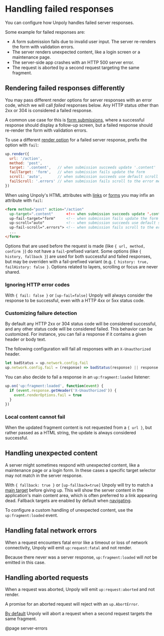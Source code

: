 Handling failed responses
=========================

You can configure how Unpoly handles failed server responses.

Some example for failed responses are:

- A form submission fails due to invalid user input. The server re-renders the form with validation errors.
- The server renders unexpected content, like a login screen or a maintenance page.
- The server-side app crashes with an HTTP 500 server error.
- The request is aborted by a second request targeting the same fragment.

## Rendering failed responses differently

You may pass different render options for server responses with an error code, which we will call *failed* responses below.
Any HTTP status other than 2xx or 304 is considered a failed response.

A common use case for this is [form submissions](/up.form), where a successful response
should display a follow-up screen, but a failed response should re-render the form with validation errors.

To use a different [render option](/up.render) for a failed server response,
prefix the option with `fail`:

```js
up.render({
  url: '/action',
  method: 'post',
  target: '.content',   // when submission succeeds update '.content'
  failTarget: 'form',   // when submission fails update the form
  scroll: 'auto',       // when submission succeeds use default scroll behavior
  failScroll: '.errors' // when submission fails scroll to the error messages
})
```

When using Unpoly's HTML attributes with [links](/up.link) or [forms](/up.form)
you may infix an attribute with `fail`:

```html
<form method="post" action="/action"
  up-target=".content"      <!-- when submission succeeds update '.content' -->
  up-fail-target="form"     <!-- when submission fails update the form -->
  up-scroll="auto"          <!-- when submission succeeds use default scroll behavior -->
  up-fail-scroll=".errors"> <!-- when submission fails scroll to the error messages -->
  ...
</form>
```

Options that are used before the request is made (like `{ url, method, confirm }`) do not
have a `fail`-prefixed variant. Some options (like `{ history, fallback }`) are used for both
successful and failed responses, but may be overriden with a fail-prefixed variant
(e.g. `{ history: true, failHistory: false }`. Options related to layers, scrolling or
focus are never shared.

### Ignoring HTTP error codes

With `{ fail: false }` or `[up-fail=false]` Unpoly will always consider the response
to be successful, even with a HTTP 4xx or 5xx status code.

### Customizing failure detection

By default any HTTP 2xx or 304 status code will be considered successful, and any other status code will be considered failed. This behavior can be customized. For instance, you can fail a response if it contains a given header or body text.

The following configuration will fail all responses with an `X-Unauthorized` header.

```js
let badStatus = up.network.config.fail
up.network.config.fail = (response) => badStatus(response) || response.getHeader('X-Unauthorized')
```

You can also decide to fail a response in an `up:fragment:loaded` listener:

```js
up.on('up:fragment:loaded', function(event) {
  if (event.response.getHeader('X-Unauthorized')) {
    event.renderOptions.fail = true
  }
})
```

### Local content cannot fail

When the updated fragment content is not requested from a `{ url }`, but rather passed as a
HTML string, the update is always considered successful.


## Handling unexpected content

A server might sometimes respond with unexpected content, like a maintenance page or a
login form. In these cases a specific target selector may not match in the server response.

With `{ fallback: true }` or `[up-fallback=true]` Unpoly will try to match a [main target](/up-main)
before giving up. This will show the server content in the application's main content area,
which is often preferred to a link appearing dead. Fallback targets are enabled by default when [navigating](/navigation).

To configure a custom handling of unexpected content, use the `up:fragment:loaded` event.


## Handling fatal network errors

When a request encounters fatal error like a timeout or loss of network connectivity, Unpoly
will emit `up:request:fatal` and not render.

Because there never was a server response, `up:fragment:loaded` will *not* be emitted in this case.


## Handling aborted requests

When a request was aborted, Unpoly will emit `up:request:aborted` and not render.

A promise for an aborted request will reject with an `up.AbortError`.

[By default](/up.render#options.solo) Unpoly will abort a request when a second request targets the same fragment.

@page server-errors
